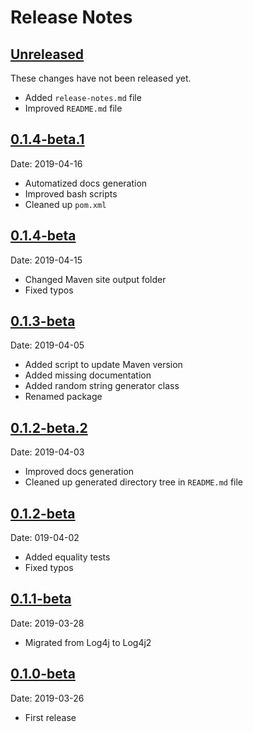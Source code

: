 # Release Notes

## [Unreleased]

These changes have not been released yet.

- Added `release-notes.md` file
- Improved `README.md` file

## [0.1.4-beta.1]

Date: 2019-04-16

- Automatized docs generation
- Improved bash scripts
- Cleaned up `pom.xml`

## [0.1.4-beta]

Date: 2019-04-15

- Changed Maven site output folder
- Fixed typos

## [0.1.3-beta]

Date: 2019-04-05

- Added script to update Maven version
- Added missing documentation
- Added random string generator class
- Renamed package

## [0.1.2-beta.2]

Date: 2019-04-03

- Improved docs generation
- Cleaned up generated directory tree in `README.md` file

## [0.1.2-beta]

Date: 019-04-02

- Added equality tests
- Fixed typos

## [0.1.1-beta]

Date: 2019-03-28

- Migrated from Log4j to Log4j2

## [0.1.0-beta]

Date: 2019-03-26

- First release

[Unreleased]: https://github.com/FerMod/EventDispatcher/compare/v0.1.4-beta.1...HEAD
[0.1.4-beta.1]: https://github.com/FerMod/EventDispatcher/compare/v0.1.4-beta...v0.1.4-beta.1
[0.1.4-beta]: https://github.com/FerMod/EventDispatcher/compare/v0.1.3-beta...v0.1.4-beta
[0.1.3-beta]: https://github.com/FerMod/EventDispatcher/compare/v0.1.2-beta.2...v0.1.3-beta
[0.1.2-beta.2]: https://github.com/FerMod/EventDispatcher/compare/v0.1.2-beta...v0.1.2-beta.2
[0.1.2-beta]: https://github.com/FerMod/EventDispatcher/compare/v0.1.1-beta...v0.1.2-beta
[0.1.1-beta]: https://github.com/FerMod/EventDispatcher/compare/v0.1.0-beta...v0.1.1-beta
[0.1.0-beta]: https://github.com/FerMod/EventDispatcher/releases/tag/v0.1.0-beta
